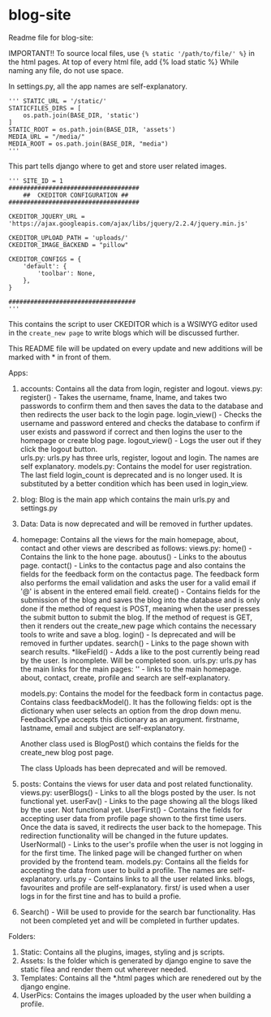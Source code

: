 # blog-site
Readme file for blog-site:

IMPORTANT!!
To source local files, use `{% static '/path/to/file/' %}` in the html pages. 
At top of every html file, add {% load static %}
While naming any file, do not use space.

In settings.py, all the app names are self-explanatory.
```
''' STATIC_URL = '/static/'
STATICFILES_DIRS = [
    os.path.join(BASE_DIR, 'static')
]
STATIC_ROOT = os.path.join(BASE_DIR, 'assets')
MEDIA_URL = "/media/"
MEDIA_ROOT = os.path.join(BASE_DIR, "media")
''' 
```
This part tells django where to get and store user related images. 

```
''' SITE_ID = 1
####################################
    ##  CKEDITOR CONFIGURATION ##
####################################

CKEDITOR_JQUERY_URL = 'https://ajax.googleapis.com/ajax/libs/jquery/2.2.4/jquery.min.js'

CKEDITOR_UPLOAD_PATH = 'uploads/'
CKEDITOR_IMAGE_BACKEND = "pillow"

CKEDITOR_CONFIGS = {
    'default': {
        'toolbar': None,
    },
}

###################################
'''
```
This contains the script to user CKEDITOR which is a WSIWYG editor used in the `create_new page` to write blogs which will be discussed further. 

This README file will be updated on every update and new additions will be marked with * in front of them. 

Apps:
1. accounts: Contains all the data from login, register and logout.
    views.py: 
        register() - Takes the username, fname, lname, and takes two passwords to confirm them and then saves the data to the database and then redirects the user back to the login page.
        login_view() - Checks the username and password entered and checks the database to confirm if user exists and password if correct and then logins the user to the homepage or create blog page.
        logout_view() - Logs the user out if they click the logout button.  
    urls.py:
        urls.py has three urls, register, logout and login. The names are self explanatory.
    models.py:
         Contains the model for user registration. The last field login_count is deprecated and is no longer used. It is substituted by a better condition which has been used in login_view.

2. blog: Blog is the main app which contains the main urls.py and settings.py

3. Data: Data is now deprecated and will be removed in further updates. 

4. homepage: Contains all the views for the main homepage, about, contact and other views are described as follows:
    views.py:
        home() - Contains the link to the hone page.
        aboutus() - Links to the aboutus page.
        contact() - Links to the contactus page and also contains the fields for the feedback form on the contactus page. The feedback form also performs the email validation and asks the user for a valid email if '@' is absent in the entered email field.
        create() - Contains fields for the submission of the blog and saves the blog into the database and is only done if the method of request is POST, meaning when the user presses the submit button to submit the blog. 
        If the method of request is GET, then it renders out the create_new page which contains the necessary tools to write and save a blog.
        login() - Is deprecated and will be removed in further updates.
        search() - Links to the page shown with search results.
        *likeField() - Adds a like to the post currently being read by the user. Is incomplete. Will be completed soon. 
    urls.py: 
        urls.py has the main links for the main pages:
        '' - links to the main homepage.
        about, contact, create, profile and search are self-explanatory.
    
    models.py:  Contains the model for the feedback form in contactus page.
    Contains class feedbackModel(). It has the following fields:
    opt is the dictionary when user selects an option from the drop down menu. 
    FeedbackType accepts this dictionary as an argument. 
    firstname, lastname, email and subject are self-explanatory.

    Another class used is BlogPost() which contains the fields for the create_new blog post page.

    The class Uploads has been deprecated and will be removed.

5. posts: Contains the views for user data and post related functionality. 
    views.py:
        userBlogs() - Links to all the blogs posted by the user. Is not functional yet. 
        userFav() - Links to the page showing all the blogs liked by the user. Not functional yet.
        UserFirst() - Contains the fields for accepting user data from profile page shown to the first time users. Once the data is saved, it redirects the user back to the homepage. This redirection functionality will be changed in the future updates.
        UserNormal() - Links to the user's profile when the user is not logging in for the first time. The linked page will be changed further on when provided by the frontend team.
    models.py: Contains all the fields for accepting the data from user to build a profile. The names are self-explanatory.
    urls.py - Contains links to all the user related links. blogs, favourites and profile are self-explanatory. first/ is used when a user logs in for the first tine and has to build a profie.

6. Search() - Will be used to provide for the search bar functionality. Has not been completed yet and will be completed in further updates. 


Folders:
1. Static: Contains all the plugins, images, styling and js scripts.
2. Assets: Is the folder which is generated by django engine to save the static filea and render them out wherever needed. 
3. Templates: Contains all the *.html pages which are renedered out by the django engine.
4. UserPics: Contains the images uploaded by the user when building a profile.

